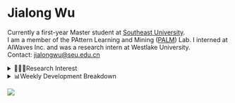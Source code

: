 #  Jialong Wu

Currently a first-year Master student at [Southeast University](https://www.seu.edu.cn/english/).<br>
I am a member of the PAttern Learning and Mining ([PALM](http://palm.seu.edu.cn/home.html)) Lab. I interned at AIWaves Inc. and was a research intern at Westlake University.<br>
Contact: jialongwu@seu.edu.cn
<details><summary>👨🏻‍💻Research Interest</summary>
My current research interests primarily encompass three aspects:

- Exploring the **synergies** between large-scale and small-scale models.
- Investigating the <strong>personalization and interactive</strong> abilities of LLMs.
- Utilizing  <strong>causal inference</strong>  to mitigate bias in conventional NLP tasks.

Recent works:
[Constituency Parsing using LLMs](https://arxiv.org/pdf/2310.19462.pdf), [Agents](https://arxiv.org/pdf/2309.07870.pdf)
</details>

<details><summary>📊Weekly Development Breakdown</summary>

<!--START_SECTION:waka-->

```txt
From: 25 November 2023 - To: 02 December 2023

Total Time: 15 hrs 44 mins

Python       9 hrs 11 mins   ██████████████▓░░░░░░░░░░   58.42 %
Bash         2 hrs 53 mins   ████▓░░░░░░░░░░░░░░░░░░░░   18.42 %
Other        1 hr 11 mins    ██░░░░░░░░░░░░░░░░░░░░░░░   07.60 %
JSON         58 mins         █▓░░░░░░░░░░░░░░░░░░░░░░░   06.17 %
Text         28 mins         ▓░░░░░░░░░░░░░░░░░░░░░░░░   03.00 %
```

<!--END_SECTION:waka-->

[![wakatime](https://wakatime.com/badge/user/c6720b29-9431-4a60-bc9d-e1fb2b6bd65f.svg)](https://wakatime.com/@c6720b29-9431-4a60-bc9d-e1fb2b6bd65f)
</details>

![](https://komarev.com/ghpvc/?username=callanwu)
